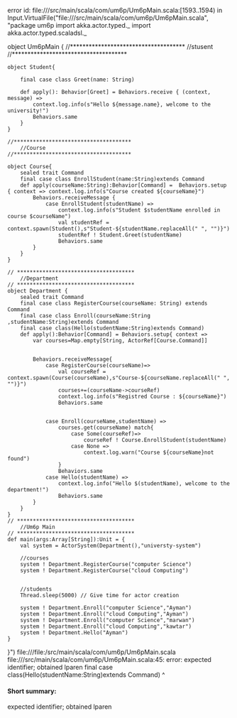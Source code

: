 error id: file://<WORKSPACE>/src/main/scala/com/um6p/Um6pMain.scala:[1593..1594) in Input.VirtualFile("file://<WORKSPACE>/src/main/scala/com/um6p/Um6pMain.scala", "package um6p
import akka.actor.typed._
import akka.actor.typed.scaladsl._

object Um6pMain {
//*************************************
    //stusent 
//*************************************

    object Student{

        final case class Greet(name: String)
    
        def apply(): Behavior[Greet] = Behaviors.receive { (context, message) =>
            context.log.info(s"Hello ${message.name}, welcome to the university!")
            Behaviors.same
        }
    }

    //*************************************
        //Course
    //*************************************

    object Course{
        sealed trait Command
        final case class EnrollStudent(name:String)extends Command
        def apply(courseName:String):Behavior[Command] =  Behaviors.setup { context => context.log.info(s"Course created ${courseName}")
            Behaviors.receiveMessage {
                case EnrollStudent(studentName) =>
                    context.log.info(s"Student $studentName enrolled in course $courseName")
                    val studentRef = context.spawn(Student(),s"Student-${studentName.replaceAll(" ", "")}")
                    studentRef ! Student.Greet(studentName)
                    Behaviors.same
            }
        }
    }

    // *************************************
        //Department
    // *************************************
    object Department {
        sealed trait Command
        final case class RegisterCourse(courseName: String) extends Command
        final case class Enroll(courseName:String ,studentName:String)extends Command
        final case class(Hello(studentName:String)extends Command)
        def apply():Behavior[Command] = Behaviors.setup{ context => 
            var courses=Map.empty[String, ActorRef[Course.Command]]
            

            Behaviors.receiveMessage{
                case RegisterCourse(courseName)=>
                    val courseRef = context.spawn(Course(courseName),s"Course-${courseName.replaceAll(" ", "")}")
                    courses+=(courseName->courseRef)
                    context.log.info(s"Registred Course : ${courseName}")
                    Behaviors.same
                
                
                case Enroll(courseName,studentName) => 
                    courses.get(courseName) match{
                        case Some(courseRef)=>
                            courseRef ! Course.EnrollStudent(studentName)
                        case None =>
                            context.log.warn("Course ${courseName}not found")
                    }
                    Behaviors.same
                case Hello(studentName) =>
                    context.log.info("Hello $(studentName), welcome to the department!")
                    Behaviors.same
            }
        }
    }
    // *************************************
        //Um6p Main
    // *************************************
    def main(args:Array[String]):Unit = {
        val system = ActorSystem(Department(),"universty-system")

        //courses
        system ! Department.RegisterCourse("computer Science")
        system ! Department.RegisterCourse("cloud Computing")


        //students
        Thread.sleep(5000) // Give time for actor creation

        system ! Department.Enroll("computer Science","Ayman")
        system ! Department.Enroll("cloud Computing","Ayman")
        system ! Department.Enroll("computer Science","marwan")
        system ! Department.Enroll("cloud Computing","kawtar")
        system ! Department.Hello("Ayman")
    }
}")
file://<WORKSPACE>/file:<WORKSPACE>/src/main/scala/com/um6p/Um6pMain.scala
file://<WORKSPACE>/src/main/scala/com/um6p/Um6pMain.scala:45: error: expected identifier; obtained lparen
        final case class(Hello(studentName:String)extends Command)
                        ^
#### Short summary: 

expected identifier; obtained lparen